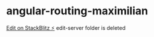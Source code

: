 # angular-routing-maximilian

[Edit on StackBlitz ⚡️](https://stackblitz.com/edit/angular-routing-maximilian)
edit-server folder is deleted
